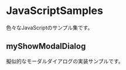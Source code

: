 ﻿JavaScriptSamples
======================
色々なJavaScriptのサンプル集です。  

myShowModalDialog
-----------------
擬似的なモーダルダイアログの実装サンプルです。  